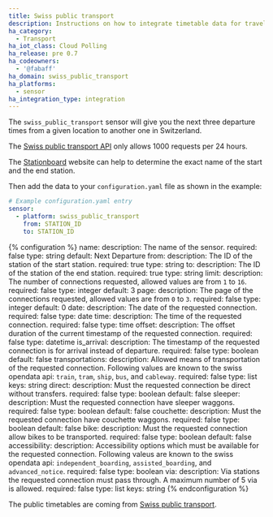 ```yaml
---
title: Swiss public transport
description: Instructions on how to integrate timetable data for traveling in Switzerland within Home Assistant.
ha_category:
  - Transport
ha_iot_class: Cloud Polling
ha_release: pre 0.7
ha_codeowners:
  - '@fabaff'
ha_domain: swiss_public_transport
ha_platforms:
  - sensor
ha_integration_type: integration
---
```


The `swiss_public_transport` sensor will give you the next three departure times from a given location to another one in Switzerland.

The [Swiss public transport API](https://transport.opendata.ch/) only allows 1000 requests per 24 hours.

The [Stationboard](https://transport.opendata.ch/examples/stationboard.html) website can help to determine the exact name of the start and the end station.

Then add the data to your `configuration.yaml` file as shown in the example:

```yaml
# Example configuration.yaml entry
sensor:
  - platform: swiss_public_transport
    from: STATION_ID
    to: STATION_ID
```

{% configuration %}
name:
  description: The name of the sensor.
  required: false
  type: string
  default: Next Departure
from:
  description: The ID of the station of the start station.
  required: true
  type: string
to:
  description: The ID of the station of the end station.
  required: true
  type: string
limit:
  description: The number of connections requested, allowed values are from `1` to `16`.
  required: false
  type: integer
  default: 3
page:
  description: The page of the connections requested, allowed values are from `0` to `3`.
  required: false
  type: integer
  default: 0
date:
  description: The date of the requested connection.
  required: false
  type: date
time:
  description: The time of the requested connection.
  required: false
  type: time
offset:
  description: The offset duration of the current timestamp of the requested connection.
  required: false
  type: datetime
is_arrival:
  description: The timestamp of the requested connection is for arrival instead of departure.
  required: false
  type: boolean
  default: false
transportations:
  description: Allowed means of transportation of the requested connection. Following values are known to the swiss opendata api: `train`, `tram`, `ship`, `bus`, and `cableway`.
  required: false
  type: list
  keys: string
direct:
  description: Must the requested connection be direct without transfers.
  required: false
  type: boolean
  default: false
sleeper:
  description: Must the requested connection have sleeper waggons.
  required: false
  type: boolean
  default: false
couchette:
  description: Must the requested connection have couchette waggons.
  required: false
  type: boolean
  default: false
bike:
  description: Must the requested connection allow bikes to be transported.
  required: false
  type: boolean
  default: false
accessibility:
  description: Accessibility options which must be available for the requested connection. Following valeus are known to the swiss opendata api: `independent_boarding`, `assisted_boarding`, and `advanced_notice`.
  required: false
  type: boolean
via:
  description: Via stations the requested connection must pass through. A maximum number of 5 via is allowed.
  required: false
  type: list
  keys: string
{% endconfiguration %}

The public timetables are coming from [Swiss public transport](https://transport.opendata.ch/).
